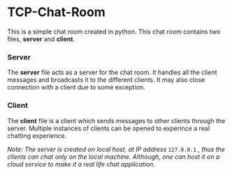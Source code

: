 # TCP-Chat-Room

This is a simple chat room created in python. This chat room contains two files, **server** and **client**.

### Server
The **server** file acts as a server for the chat room. It handles all the client messages and broadcasts it to the different clients. It may also close connection with a client due to some exception.

### Client
The **client** file is a client which sends messages to other clients through the server. Multiple instances of clients can be opened to
experince a real chatting experience.


*Note: The server is created on local host, at IP address*  ```127.0.0.1``` *, thus the clients can chat only on the local machine. Although, one can host it on a cloud service to make it a real life chat application.*